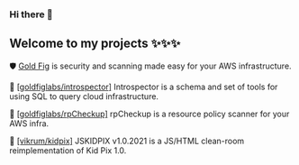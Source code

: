 ### Hi there 👋 
## Welcome to my projects ✨✨✨

🛡 [Gold Fig](https://www.goldfiglabs.com/products/checkup/) is security and scanning made easy for your AWS infrastructure.

📝 [[goldfiglabs/introspector]](https://github.com/goldfiglabs/introspector) Introspector is a schema and set of tools for using SQL to query cloud infrastructure.

🔎 [[goldfiglabs/rpCheckup]](https://github.com/goldfiglabs/rpCheckup) rpCheckup is a resource policy scanner for your AWS infra. 

🎨 [[vikrum/kidpix]](https://github.com/vikrum/kidpix) JSKIDPIX v1.0.2021 is a JS/HTML clean-room reimplementation of Kid Pix 1.0.

<!--
**vikrum/vikrum** is a ✨ _special_ ✨ repository because its `README.md` (this file) appears on your GitHub profile.

Here are some ideas to get you started:

- 🔭 I’m currently working on ...
- 🌱 I’m currently learning ...
- 👯 I’m looking to collaborate on ...
- 🤔 I’m looking for help with ...
- 💬 Ask me about ...
- 📫 How to reach me: ...
- 😄 Pronouns: ...
- ⚡ Fun fact: ...
-->
